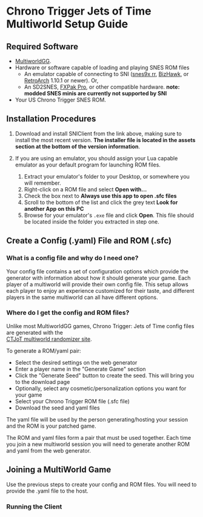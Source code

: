 # Chrono Trigger Jets of Time Multiworld Setup Guide

## Required Software

- [MultiworldGG](https://github.com/MultiworldGG/MultiworldGG/releases). 
- Hardware or software capable of loading and playing SNES ROM files
    - An emulator capable of connecting to SNI
      ([snes9x rr](https://github.com/gocha/snes9x-rr/releases),
       [BizHawk](http://tasvideos.org/BizHawk.html), or
       [RetroArch](https://retroarch.com?page=platforms) 1.10.1 or newer). Or,
    - An SD2SNES, [FXPak Pro](https://krikzz.com/store/home/54-fxpak-pro.html), or other compatible hardware. **note: 
modded SNES minis are currently not supported by SNI**
- Your US Chrono Trigger SNES ROM.

## Installation Procedures

1. Download and install SNIClient from the link above, making sure to install the most recent version.
   **The installer file is located in the assets section at the bottom of the version information**.

2. If you are using an emulator, you should assign your Lua capable emulator as your default program for launching ROM
   files.
    1. Extract your emulator's folder to your Desktop, or somewhere you will remember.
    2. Right-click on a ROM file and select **Open with...**
    3. Check the box next to **Always use this app to open .sfc files**
    4. Scroll to the bottom of the list and click the grey text **Look for another App on this PC**
    5. Browse for your emulator's `.exe` file and click **Open**. This file should be located inside the folder you
       extracted in step one.

## Create a Config (.yaml) File and ROM (.sfc)

### What is a config file and why do I need one?

Your config file contains a set of configuration options which provide the generator with information about how it
should generate your game. Each player of a multiworld will provide their own config file. This setup allows each player
to enjoy an experience customized for their taste, and different players in the same multiworld can all have different
options.

### Where do I get the config and ROM files?

Unlike most MultiworldGG games, Chrono Trigger: Jets of Time config files are generated with the  
[CTJoT multiworld randomizer site](https://multiworld.ctjot.com/options).  

To generate a ROM/yaml pair:

  - Select the desired settings on the web generator
  - Enter a player name in the "Generate Game" section
  - Click the "Generate Seed" button to create the seed.  This will bring you to the download page
  - Optionally, select any cosmetic/personalization options you want for your game
  - Select your Chrono Trigger ROM file (.sfc file)
  - Download the seed and yaml files

The yaml file will be used by the person generating/hosting your session and the ROM is your patched game.

The ROM and yaml files form a pair that must be used together.  Each time you join a new multiworld session you 
will need to generate another ROM and yaml from the web generator.

## Joining a MultiWorld Game

Use the previous steps to create your config and ROM files.  You will need to provide the .yaml file
to the host.

### Running the Client
